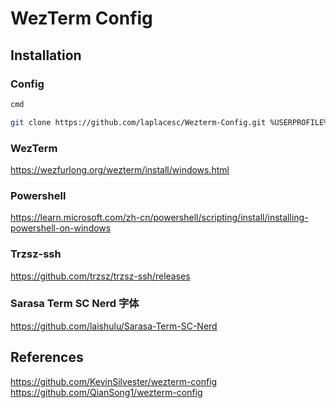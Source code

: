 # WezTerm Config

## Installation

### Config

```bash
cmd

git clone https://github.com/laplacesc/Wezterm-Config.git %USERPROFILE%/.config/wezterm
```

### WezTerm

<https://wezfurlong.org/wezterm/install/windows.html>

### Powershell

<https://learn.microsoft.com/zh-cn/powershell/scripting/install/installing-powershell-on-windows>

### Trzsz-ssh

<https://github.com/trzsz/trzsz-ssh/releases>

### Sarasa Term SC Nerd 字体

<https://github.com/laishulu/Sarasa-Term-SC-Nerd>

## References

<https://github.com/KevinSilvester/wezterm-config>
<https://github.com/QianSong1/wezterm-config>

